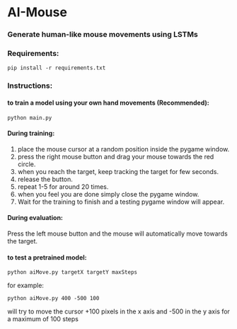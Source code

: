 # AI-Mouse
### Generate human-like mouse movements using LSTMs 


### Requirements:

`pip install -r requirements.txt`

### Instructions:

#### to train a model using your own hand movements (Recommended):

`python main.py`

#### During training:

1. place the mouse cursor at a random position inside the pygame window.
2. press the right mouse button and drag your mouse towards the red circle. 
3. when you reach the target, keep tracking the target for few seconds.
4. release the button.
5. repeat 1-5 for around 20 times.
6. when you feel you are done simply close the pygame window.
7. Wait for the training to finish and a testing pygame window will appear.

#### During evaluation: 

Press the left mouse button and the mouse will automatically move towards the target.

#### to test a pretrained model:

`python aiMove.py targetX targetY maxSteps`

for example:

`python aiMove.py 400 -500 100`

will try to move the cursor +100 pixels in the x axis and -500 in the y axis for a maximum of 100 steps
